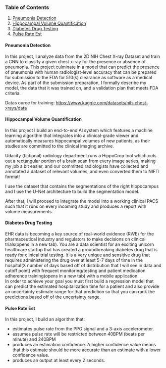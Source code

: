 ### Table of Contents

1. [Pneumonia Detection](#Pneumonia)
2. [Hippocampal Volume Quantification](#HippocampalVolume)
3. [Diabetes Drug Testing](#DiabetesDrug)
4. [Pulse Rate Est](#PulseRate)

#### Pneumonia Detection <a name="Pneumonia"></a>
In this project, I analyze data from the 2D NIH Chest X-ray Dataset and train a CNN to classify a given chest x-ray for the presence or absence of pneumonia. This project culminate in a model that can predict the presence of pneumonia with human radiologist-level accuracy that can be prepared for submission to the FDA for 510(k) clearance as software as a medical device. As part of the submission preparation, I formally describe my model, the data that it was trained on, and a validation plan that meets FDA criteria.<br>

Datas ource for training: https://www.kaggle.com/datasets/nih-chest-xrays/data

#### Hippocampal Volume Quantification <a name="HippocampalVolume"></a>
In this project I build an end-to-end AI system which features a machine learning algorithm that integrates into a clinical-grade viewer and automatically measures hippocampal volumes of new patients, as their studies are committed to the clinical imaging archive.<br>

Udacity (fictional) radiology department runs a HippoCrop tool which cuts out a rectangular portion of a brain scan from every image series, making my job a bit easier, and our committed radiologists have collected and annotated a dataset of relevant volumes, and even converted them to NIFTI format!<br>

I use the dataset that contains the segmentations of the right hippocampus and I use the U-Net architecture to build the segmentation model.<br>

After that, I will proceed to integrate the model into a working clinical PACS such that it runs on every incoming study and produces a report with volume measurements.
#### Diabetes Drug Testing <a name="DiabetesDrug"></a>
EHR data is becoming a key source of real-world evidence (RWE) for the pharmaceutical industry and regulators to make decisions on clinical trials(opens in a new tab). You are a data scientist for an exciting unicorn healthcare startup that has created a groundbreaking diabetes drug that is ready for clinical trial testing. It is a very unique and sensitive drug that requires administering the drug over at least 5-7 days of time in the hospital(X number of days based off of distribution that I will see in data and cutoff point) with frequent monitoring/testing and patient medication adherence training(opens in a new tab) with a mobile application.<br>
In order to achieve your goal you must first build a regression model that can predict the estimated hospitalization time for a patient and also provide an uncertainty estimate range for that prediction so that you can rank the predictions based off of the uncertainty range.
#### Pulse Rate Est <a name="PulseRate"></a>
In this project, I build an algorithm that:<br>

- estimates pulse rate from the PPG signal and a 3-axis accelerometer.
- assumes pulse rate will be restricted between 40BPM (beats per minute) and 240BPM
- produces an estimation confidence. A higher confidence value means that this estimate should be more accurate than an estimate with a lower confidence value.
- produces an output at least every 2 seconds.

